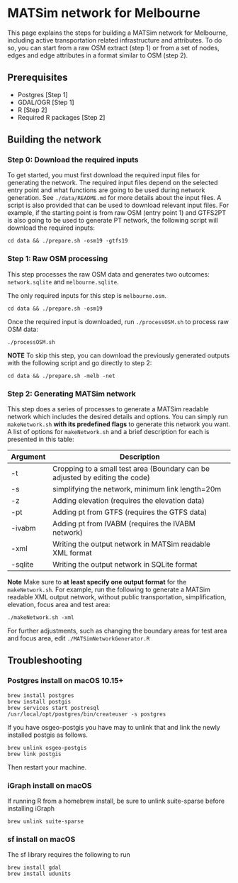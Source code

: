 # MATSim network for Melbourne

This page explains the steps for building a MATSim network for Melbourne, including active transportation related infrastructure and attributes. To do so, you can start from a raw OSM extract (step 1) or from a set of nodes, edges and edge attributes in a format similar to OSM (step 2).    

## Prerequisites
* Postgres [Step 1]
* GDAL/OGR [Step 1]
* R [Step 2]
* Required R packages [Step 2]

## Building the network

### Step 0: Download the required inputs

To get started, you must first download the required input files for generating the network. The required input files depend on the selected entry point and what functions are going to be used during network generation. See `./data/README.md` for more details about the input files. A script is also provided that can be used to download relevant input files. For example, if the starting point is from raw OSM (entry point 1) and GTFS2PT is also going to be used to generate PT network, the following script will download the required inputs:
```
cd data && ./prepare.sh -osm19 -gtfs19
```

### Step 1: Raw OSM processing

This step processes the raw OSM data and generates two outcomes: `network.sqlite` and  `melbourne.sqlite`.

The only required inputs for this step is `melbourne.osm`.
```
cd data && ./prepare.sh -osm19
```
Once the required input is downloaded, run `./processOSM.sh` to process raw OSM data:
```
./processOSM.sh
```
**NOTE** To skip this step, you can download the previously generated outputs with the following script and go directly to step 2:
```
cd data && ./prepare.sh -melb -net
```

### Step 2: Generating MATSim network
This step does a series of processes to generate a MATSim readable network which includes the desired details and options.
You can simply run `makeNetwork.sh` **with its predefined flags**
to generate this network you want. A list of options for `makeNetwork.sh` and a brief description for each is presented in this table:

| Argument | Description                                                                       |
|----------|-----------------------------------------------------------------------------------|
| -t       | Cropping to a small test area (Boundary can be adjusted by editing the code)      |
| -s       | simplifying the network, minimum link length=20m                                  |
| -z       | Adding elevation (requires the elevation data)                                    |
| -pt      | Adding pt from GTFS (requires the GTFS data)                                      |
| -ivabm   | Adding pt from IVABM (requires the IVABM network)                                 |
| -xml     | Writing the output network in MATSim readable XML format                          |
| -sqlite  | Writing the output network in SQLite format                                       |

**Note** Make sure to **at least specify one output format** for the `makeNetwork.sh`. For example, run the following to generate a MATSim readable XML output network, without public transportation, simplification, elevation, focus area and test area:

```
./makeNetwork.sh -xml
```

For further adjustments, such as changing the boundary areas for test area and focus area, edit `./MATSimNetworkGenerator.R`

## Troubleshooting
### Postgres install on macOS 10.15+
```
brew install postgres
brew install postgis
brew services start postresql
/usr/local/opt/postgres/bin/createuser -s postgres
```
If you have osgeo-postgis you have may to unlink that and link the newly installed postgis as follows.
```
brew unlink osgeo-postgis
brew link postgis
```
Then restart your machine.

### iGraph install on macOS
If running R from a homebrew install, be sure to unlink suite-sparse before installing iGraph
```
brew unlink suite-sparse
```

### sf install on macOS
The sf library requires the following to run
```
brew install gdal
brew install udunits
```
